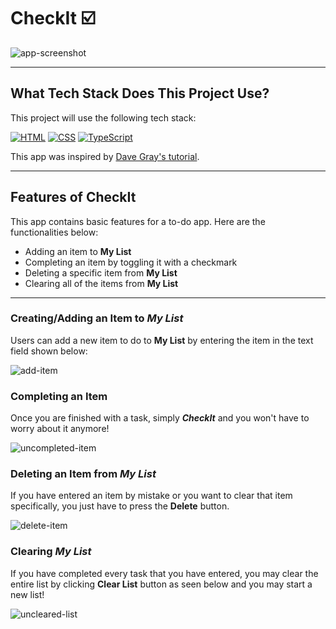 # CheckIt ☑️

![app-screenshot](https://github.com/user-attachments/assets/544ed9ef-14c4-43e5-bb4a-2e696d79a77f)


-----


## What Tech Stack Does This Project Use?

This project will use the following tech stack:

<a href="#"><img alt="HTML" src="https://img.shields.io/badge/HTML-E34F26.svg?logo=html5&logoColor=white"></a>
<a href="#"><img alt="CSS" src="https://img.shields.io/badge/CSS-1572B6.svg?logo=css3&logoColor=white"></a>
<a href="#"><img alt="TypeScript" src="https://img.shields.io/badge/TypeScript-007ACC.svg?logo=typescript&logoColor=white"></a> 

This app was inspired by [Dave Gray's tutorial](https://youtu.be/61v23Ce5SXA?si=l3i8fLK6UFWL_zDL).

-----


## Features of CheckIt

This app contains basic features for a to-do app. Here are the functionalities below:

- Adding an item to __My List__
- Completing an item by toggling it with a checkmark
- Deleting a specific item from __My List__
- Clearing all of the items from __My List__

-----

### Creating/Adding an Item to ***My List***
Users can add a new item to do to **My List** by entering the item in the text field shown below: 

![add-item](https://github.com/user-attachments/assets/b3b6b8b0-4ad6-4096-a527-c6996bb54632)


### Completing an Item 
Once you are finished with a task, simply ***CheckIt*** and you won't have to worry about it anymore!

![uncompleted-item](https://github.com/user-attachments/assets/b7780135-e0c2-40b9-ac44-118fb57253ef)



### Deleting an Item from ***My List***
If you have entered an item by mistake or you want to clear that item specifically, you just have to press the **Delete** button.

![delete-item](https://github.com/user-attachments/assets/a56c7d8f-4e1b-400e-b1cd-c492d6107f77)


### Clearing ***My List***
If you have completed every task that you have entered, you may clear the entire list by clicking **Clear List** button as seen below and you may start a new list!

![uncleared-list](https://github.com/user-attachments/assets/6c7f84f5-aa52-48f5-be28-2815bcea756e)




